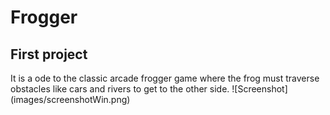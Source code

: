 <h1>Frogger</h1>
<h2>First project</h2>
It is a ode to the classic arcade frogger game where the frog must
 traverse obstacles like cars and rivers to get to the other side.
![Screenshot](images/screenshotWin.png)